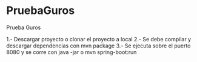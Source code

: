 # PruebaGuros
Prueba Guros

1.- Descargar proyecto o clonar el proyecto a local
2.- Se debe compilar y descargar dependencias con mvn package
3.- Se ejecuta sobre el puerto 8080 y se corre con java -jar o mvn spring-boot:run
